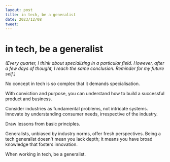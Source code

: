 ```yaml
---
layout: post
title: in tech, be a generalist
date: 2023/12/08
tweet:
---
```


# in tech, be a generalist

_(Every quarter, I think about specializing in a particular field. However, after a few days of thought, I reach the same conclusion. Reminder for my future self.)_

No concept in tech is so complex that it demands specialisation. 

With conviction and purpose, you can understand how to build a successful product and business.

Consider industries as fundamental problems, not intricate systems. Innovate by understanding consumer needs, irrespective of the industry.

Draw lessons from basic principles.

Generalists, unbiased by industry norms, offer fresh perspectives. Being a tech generalist doesn't mean you lack depth; it means you have broad knowledge that fosters innovation. 

When working in tech, be a generalist.